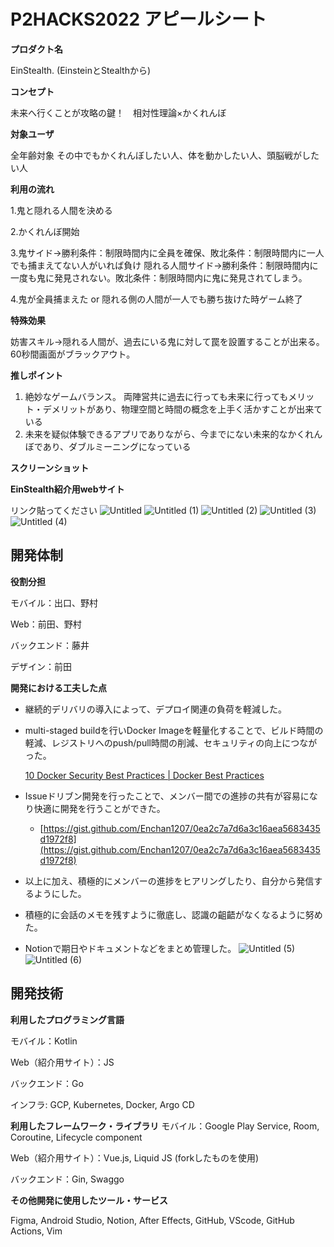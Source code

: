 # P2HACKS2022 アピールシート

**プロダクト名**

EinStealth. (EinsteinとStealthから)

**コンセプト**

未来へ行くことが攻略の鍵！　相対性理論×かくれんぼ　


**対象ユーザ**

全年齢対象
その中でもかくれんぼしたい人、体を動かしたい人、頭脳戦がしたい人


**利用の流れ**

1.鬼と隠れる人間を決める

2.かくれんぼ開始

3.鬼サイド→勝利条件：制限時間内に全員を確保、敗北条件：制限時間内に一人でも捕まえてない人がいれば負け
  隠れる人間サイド→勝利条件：制限時間内に一度も鬼に発見されない。敗北条件：制限時間内に鬼に発見されてしまう。

4.鬼が全員捕まえた or 隠れる側の人間が一人でも勝ち抜けた時ゲーム終了

**特殊効果**

妨害スキル→隠れる人間が、過去にいる鬼に対して罠を設置することが出来る。60秒間画面がブラックアウト。



**推しポイント**

1. 絶妙なゲームバランス。
    両陣営共に過去に行っても未来に行ってもメリット・デメリットがあり、物理空間と時間の概念を上手く活かすことが出来ている
2. 未来を疑似体験できるアプリでありながら、今までにない未来的なかくれんぼであり、ダブルミーニングになっている

**スクリーンショット**



**EinStealth紹介用webサイト**

リンク貼ってください
![Untitled](https://user-images.githubusercontent.com/64563041/208280429-19a77467-f067-44f8-b134-aa3ccc6556c4.png)
![Untitled (1)](https://user-images.githubusercontent.com/64563041/208280433-d759a7e3-cc8e-4a4b-a153-1e077862a74a.png)
![Untitled (2)](https://user-images.githubusercontent.com/64563041/208280434-276d7900-6fa5-4ddb-9adc-79f241091ca4.png)
![Untitled (3)](https://user-images.githubusercontent.com/64563041/208280435-47572430-1300-48cd-a4d7-7273046d86c8.png)
![Untitled (4)](https://user-images.githubusercontent.com/64563041/208280437-5b1ff057-f58e-4f3a-9f87-12adb141bc8e.png)



## 開発体制

**役割分担**

モバイル：出口、野村

Web：前田、野村

バックエンド：藤井

デザイン：前田

**開発における工夫した点**

- 継続的デリバリの導入によって、デプロイ関連の負荷を軽減した。
- multi-staged buildを行いDocker Imageを軽量化することで、ビルド時間の軽減、レジストリへのpush/pull時間の削減、セキュリティの向上につながった。
    
    [10 Docker Security Best Practices | Docker Best Practices](https://snyk.io/blog/10-docker-image-security-best-practices/)
    
- Issueドリブン開発を行ったことで、メンバー間での進捗の共有が容易になり快適に開発を行うことができた。
    - [https://gist.github.com/Enchan1207/0ea2c7a7d6a3c16aea5683435d1972f8](https://gist.github.com/Enchan1207/0ea2c7a7d6a3c16aea5683435d1972f8)
- 以上に加え、積極的にメンバーの進捗をヒアリングしたり、自分から発信するようにした。
- 積極的に会話のメモを残すように徹底し、認識の齟齬がなくなるように努めた。
- Notionで期日やドキュメントなどをまとめ管理した。
![Untitled (5)](https://user-images.githubusercontent.com/64563041/208280460-617568fd-6f3a-4015-b944-4ad4c3221822.png)
![Untitled (6)](https://user-images.githubusercontent.com/64563041/208280462-4a07ee47-5d37-45ca-8e39-d6dc4971ccdd.png)


## 開発技術

**利用したプログラミング言語**

モバイル：Kotlin

Web（紹介用サイト）：JS

バックエンド：Go

インフラ: GCP, Kubernetes, Docker, Argo CD

**利用したフレームワーク・ライブラリ**
モバイル：Google Play Service, Room, Coroutine, Lifecycle component

Web（紹介用サイト）：Vue.js, Liquid JS (forkしたものを使用)

バックエンド：Gin, Swaggo


**その他開発に使用したツール・サービス**

Figma, Android Studio, Notion, After Effects, GitHub,  VScode, GitHub Actions, Vim
